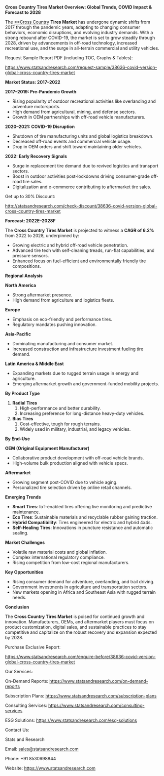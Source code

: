 ﻿**Cross Country Tires Market Overview: Global Trends, COVID Impact & Forecast to 2028**

The [**Cross Country](https://www.statsandresearch.com/report/38636-covid-version-global-cross-country-tires-market) **Tires Market** has undergone dynamic shifts from 2017 through the pandemic years, adapting to changing consumer behaviors, economic disruptions, and evolving industry demands. With a strong rebound after COVID-19, the market is set to grow steadily through 2028, driven by advancements in off-road technology, increased recreational use, and the surge in all-terrain commercial and utility vehicles.

Request Sample Report PDF (including TOC, Graphs & Tables):

<https://www.statsandresearch.com/request-sample/38636-covid-version-global-cross-country-tires-market>

**Market Status: 2017–2022**

**2017–2019: Pre-Pandemic Growth**

- Rising popularity of outdoor recreational activities like overlanding and adventure motorsports.
- High demand from agricultural, mining, and defense sectors.
- Growth in OEM partnerships with off-road vehicle manufacturers.

**2020–2021: COVID-19 Disruption**

- Shutdown of tire manufacturing units and global logistics breakdown.
- Decreased off-road events and commercial vehicle usage.
- Drop in OEM orders and shift toward maintaining older vehicles.

**2022: Early Recovery Signals**

- Surge in replacement tire demand due to revived logistics and transport sectors.
- Boost in outdoor activities post-lockdowns driving consumer-grade off-road tire sales.
- Digitalization and e-commerce contributing to aftermarket tire sales.

Get up to 30% Discount:

<http://statsandresearch.com/check-discount/38636-covid-version-global-cross-country-tires-market>

**Forecast: 2022E–2028F**

The **Cross Country Tires Market** is projected to witness a **CAGR of 6.2%** from 2022 to 2028, underpinned by:

- Growing electric and hybrid off-road vehicle penetration.
- Advanced tire tech with self-cleaning treads, run-flat capabilities, and pressure sensors.
- Enhanced focus on fuel-efficient and environmentally friendly tire compositions.

**Regional Analysis**

**North America**

- Strong aftermarket presence.
- High demand from agriculture and logistics fleets.

**Europe**

- Emphasis on eco-friendly and performance tires.
- Regulatory mandates pushing innovation.

**Asia-Pacific**

- Dominating manufacturing and consumer market.
- Increased construction and infrastructure investment fueling tire demand.

**Latin America & Middle East**

- Expanding markets due to rugged terrain usage in energy and agriculture.
- Emerging aftermarket growth and government-funded mobility projects.

**By Product Type**

1. **Radial Tires**
   1. High-performance and better durability.
   1. Increasing preference for long-distance heavy-duty vehicles.
1. **Bias Tires**
   1. Cost-effective, tough for rough terrains.
   1. Widely used in military, industrial, and legacy vehicles.

**By End-Use**

**OEM (Original Equipment Manufacturer)**

- Collaborative product development with off-road vehicle brands.
- High-volume bulk production aligned with vehicle specs.

**Aftermarket**

- Growing segment post-COVID due to vehicle aging.
- Personalized tire selection driven by online retail channels.

**Emerging Trends**

- **Smart Tires**: IoT-enabled tires offering live monitoring and predictive maintenance.
- **Eco Tires**: Sustainable materials and recyclable rubber gaining traction.
- **Hybrid Compatibility**: Tires engineered for electric and hybrid 4x4s.
- **Self-Healing Tires**: Innovations in puncture resistance and automatic sealing.

**Market Challenges**

- Volatile raw material costs and global inflation.
- Complex international regulatory compliance.
- Rising competition from low-cost regional manufacturers.

**Key Opportunities**

- Rising consumer demand for adventure, overlanding, and trail driving.
- Government investments in agriculture and transportation sectors.
- New markets opening in Africa and Southeast Asia with rugged terrain needs.

**Conclusion**

The **Cross Country Tires Market** is poised for continued growth and innovation. Manufacturers, OEMs, and aftermarket players must focus on product customization, digital sales, and sustainable practices to stay competitive and capitalize on the robust recovery and expansion expected by 2028.

Purchase Exclusive Report:

<https://www.statsandresearch.com/enquire-before/38636-covid-version-global-cross-country-tires-market>

Our Services:

On-Demand Reports: <https://www.statsandresearch.com/on-demand-reports>

Subscription Plans: <https://www.statsandresearch.com/subscription-plans>

Consulting Services: <https://www.statsandresearch.com/consulting-services>

ESG Solutions: <https://www.statsandresearch.com/esg-solutions>

Contact Us:

Stats and Research

Email: <sales@statsandresearch.com>

Phone: +91 8530698844

Website: <https://www.statsandresearch.com>









